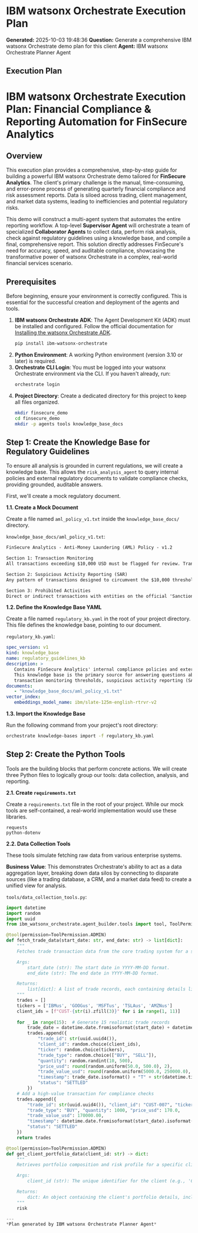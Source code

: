 # IBM watsonx Orchestrate Execution Plan

**Generated:** 2025-10-03 19:48:36
**Question:** Generate a comprehensive IBM watsonx Orchestrate demo plan for this client
**Agent:** IBM watsonx Orchestrate Planner Agent

## Execution Plan

# IBM watsonx Orchestrate Execution Plan: Financial Compliance & Reporting Automation for FinSecure Analytics

## Overview

This execution plan provides a comprehensive, step-by-step guide for building a powerful IBM watsonx Orchestrate demo tailored for **FinSecure Analytics**. The client's primary challenge is the manual, time-consuming, and error-prone process of generating quarterly financial compliance and risk assessment reports. Data is siloed across trading, client management, and market data systems, leading to inefficiencies and potential regulatory risks.

This demo will construct a multi-agent system that automates the entire reporting workflow. A top-level **Supervisor Agent** will orchestrate a team of specialized **Collaborator Agents** to collect data, perform risk analysis, check against regulatory guidelines using a knowledge base, and compile a final, comprehensive report. This solution directly addresses FinSecure's need for accuracy, speed, and auditable compliance, showcasing the transformative power of watsonx Orchestrate in a complex, real-world financial services scenario.

## Prerequisites

Before beginning, ensure your environment is correctly configured. This is essential for the successful creation and deployment of the agents and tools.

1.  **IBM watsonx Orchestrate ADK**: The Agent Development Kit (ADK) must be installed and configured. Follow the official documentation for [Installing the watsonx Orchestrate ADK](https://developer.watson-orchestrate.ibm.com/getting_started/installing).
    ```bash
    pip install ibm-watsonx-orchestrate
    ```
2.  **Python Environment**: A working Python environment (version 3.10 or later) is required.
3.  **Orchestrate CLI Login**: You must be logged into your watsonx Orchestrate environment via the CLI. If you haven't already, run:
    ```bash
    orchestrate login
    ```
4.  **Project Directory**: Create a dedicated directory for this project to keep all files organized.
    ```bash
    mkdir finsecure_demo
    cd finsecure_demo
    mkdir -p agents tools knowledge_base_docs
    ```

## Step 1: Create the Knowledge Base for Regulatory Guidelines

To ensure all analysis is grounded in current regulations, we will create a knowledge base. This allows the `risk_analysis_agent` to query internal policies and external regulatory documents to validate compliance checks, providing grounded, auditable answers.

First, we'll create a mock regulatory document.

**1.1. Create a Mock Document**

Create a file named `aml_policy_v1.txt` inside the `knowledge_base_docs/` directory.

`knowledge_base_docs/aml_policy_v1.txt`:
```txt
FinSecure Analytics - Anti-Money Laundering (AML) Policy - v1.2

Section 1: Transaction Monitoring
All transactions exceeding $10,000 USD must be flagged for review. Transactions involving high-risk jurisdictions require enhanced due diligence. A transaction is considered high-risk if its value is over $5,000 and involves entities from jurisdictions on the 'Global Watchlist'.

Section 2: Suspicious Activity Reporting (SAR)
Any pattern of transactions designed to circumvent the $10,000 threshold (a practice known as 'structuring') must be identified and reported. For example, multiple transactions of $9,500 by the same entity over a short period.

Section 3: Prohibited Activities
Direct or indirect transactions with entities on the official 'Sanctioned Entities List' are strictly prohibited. Any identified transaction must be immediately frozen and reported.
```

**1.2. Define the Knowledge Base YAML**

Create a file named `regulatory_kb.yaml` in the root of your project directory. This file defines the knowledge base, pointing to our document.

`regulatory_kb.yaml`:
```yaml
spec_version: v1
kind: knowledge_base 
name: regulatory_guidelines_kb
description: >
   Contains FinSecure Analytics' internal compliance policies and external regulatory guidelines.
   This knowledge base is the primary source for answering questions about Anti-Money Laundering (AML) rules,
   transaction monitoring thresholds, suspicious activity reporting (SAR) criteria, and lists of sanctioned entities.
documents:
   - "knowledge_base_docs/aml_policy_v1.txt"
vector_index:
   embeddings_model_name: ibm/slate-125m-english-rtrvr-v2
```

**1.3. Import the Knowledge Base**

Run the following command from your project's root directory:
```bash
orchestrate knowledge-bases import -f regulatory_kb.yaml
```

## Step 2: Create the Python Tools

Tools are the building blocks that perform concrete actions. We will create three Python files to logically group our tools: data collection, analysis, and reporting.

**2.1. Create `requirements.txt`**

Create a `requirements.txt` file in the root of your project. While our mock tools are self-contained, a real-world implementation would use these libraries.
```
requests
python-dotenv
```

**2.2. Data Collection Tools**

These tools simulate fetching raw data from various enterprise systems.

**Business Value**: This demonstrates Orchestrate's ability to act as a data aggregation layer, breaking down data silos by connecting to disparate sources (like a trading database, a CRM, and a market data feed) to create a unified view for analysis.

`tools/data_collection_tools.py`:
```python
import datetime
import random
import uuid
from ibm_watsonx_orchestrate.agent_builder.tools import tool, ToolPermission

@tool(permission=ToolPermission.ADMIN)
def fetch_trade_data(start_date: str, end_date: str) -> list[dict]:
    """
    Fetches trade transaction data from the core trading system for a specified date range.

    Args:
        start_date (str): The start date in YYYY-MM-DD format.
        end_date (str): The end date in YYYY-MM-DD format.

    Returns:
        list[dict]: A list of trade records, each containing details like trade ID, client ID, ticker, amount, and timestamp.
    """
    trades = []
    tickers = ['IBMus', 'GOOGus', 'MSFTus', 'TSLAus', 'AMZNus']
    client_ids = [f"CUST-{str(i).zfill(3)}" for i in range(1, 11)]
    
    for _ in range(15):  # Generate 15 realistic trade records
        trade_date = datetime.date.fromisoformat(start_date) + datetime.timedelta(days=random.randint(0, 30))
        trades.append({
            "trade_id": str(uuid.uuid4()),
            "client_id": random.choice(client_ids),
            "ticker": random.choice(tickers),
            "trade_type": random.choice(["BUY", "SELL"]),
            "quantity": random.randint(10, 500),
            "price_usd": round(random.uniform(50.0, 500.0), 2),
            "trade_value_usd": round(random.uniform(5000.0, 250000.0), 2),
            "timestamp": trade_date.isoformat() + "T" + str(datetime.time(random.randint(9, 17), random.randint(0, 59))),
            "status": "SETTLED"
        })
    # Add a high-value transaction for compliance checks
    trades.append({
        "trade_id": str(uuid.uuid4()), "client_id": "CUST-007", "ticker": "IBMus",
        "trade_type": "BUY", "quantity": 1000, "price_usd": 170.0,
        "trade_value_usd": 170000.00,
        "timestamp": datetime.date.fromisoformat(start_date).isoformat() + "T10:30:00",
        "status": "SETTLED"
    })
    return trades

@tool(permission=ToolPermission.ADMIN)
def get_client_portfolio_data(client_id: str) -> dict:
    """
    Retrieves portfolio composition and risk profile for a specific client from the Client Management System.

    Args:
        client_id (str): The unique identifier for the client (e.g., 'CUST-001').

    Returns:
        dict: An object containing the client's portfolio details, including holdings and assigned risk tolerance.
    """
    risk

---
*Plan generated by IBM watsonx Orchestrate Planner Agent*
